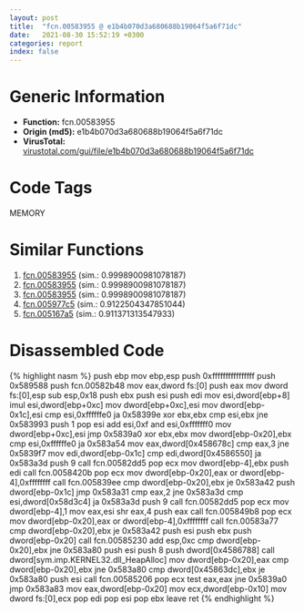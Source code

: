 ```yaml
---
layout: post
title:  "fcn.00583955 @ e1b4b070d3a680688b19064f5a6f71dc"
date:   2021-08-30 15:52:19 +0300
categories: report
index: false
---
```


# Generic Information
- **Function:** fcn.00583955
- **Origin (md5):** e1b4b070d3a680688b19064f5a6f71dc
- **VirusTotal:** [virustotal.com/gui/file/e1b4b070d3a680688b19064f5a6f71dc][virustotal_ref]

# Code Tags
<span class="tag" id="MEMORY">MEMORY</span>


# Similar Functions

1. [fcn.00583955][similar_1_ref] (sim.: 0.9998900981078187)
2. [fcn.00583955][similar_2_ref] (sim.: 0.9998900981078187)
3. [fcn.00583955][similar_3_ref] (sim.: 0.9998900981078187)
4. [fcn.005977c5][similar_4_ref] (sim.: 0.9122504347851044)
5. [fcn.005167a5][similar_5_ref] (sim.: 0.911371313547933)


# Disassembled Code

{% highlight nasm %}
push ebp
mov ebp,esp
push 0xffffffffffffffff
push 0x589588
push fcn.00582b48
mov eax,dword fs:[0]
push eax
mov dword fs:[0],esp
sub esp,0x18
push ebx
push esi
push edi
mov esi,dword[ebp+8]
imul esi,dword[ebp+0xc]
mov dword[ebp+0xc],esi
mov dword[ebp-0x1c],esi
cmp esi,0xffffffe0
ja 0x58399e
xor ebx,ebx
cmp esi,ebx
jne 0x583993
push 1
pop esi
add esi,0xf
and esi,0xfffffff0
mov dword[ebp+0xc],esi
jmp 0x5839a0
xor ebx,ebx
mov dword[ebp-0x20],ebx
cmp esi,0xffffffe0
ja 0x583a54
mov eax,dword[0x458678c]
cmp eax,3
jne 0x5839f7
mov edi,dword[ebp-0x1c]
cmp edi,dword[0x4586550]
ja 0x583a3d
push 9
call fcn.00582dd5
pop ecx
mov dword[ebp-4],ebx
push edi
call fcn.0058420b
pop ecx
mov dword[ebp-0x20],eax
or dword[ebp-4],0xffffffff
call fcn.005839ee
cmp dword[ebp-0x20],ebx
je 0x583a42
push dword[ebp-0x1c]
jmp 0x583a31
cmp eax,2
jne 0x583a3d
cmp esi,dword[0x58d3c4]
ja 0x583a3d
push 9
call fcn.00582dd5
pop ecx
mov dword[ebp-4],1
mov eax,esi
shr eax,4
push eax
call fcn.005849b8
pop ecx
mov dword[ebp-0x20],eax
or dword[ebp-4],0xffffffff
call fcn.00583a77
cmp dword[ebp-0x20],ebx
je 0x583a42
push esi
push ebx
push dword[ebp-0x20]
call fcn.00585230
add esp,0xc
cmp dword[ebp-0x20],ebx
jne 0x583a80
push esi
push 8
push dword[0x4586788]
call dword[sym.imp.KERNEL32.dll_HeapAlloc]
mov dword[ebp-0x20],eax
cmp dword[ebp-0x20],ebx
jne 0x583a80
cmp dword[0x45863dc],ebx
je 0x583a80
push esi
call fcn.00585206
pop ecx
test eax,eax
jne 0x5839a0
jmp 0x583a83
mov eax,dword[ebp-0x20]
mov ecx,dword[ebp-0x10]
mov dword fs:[0],ecx
pop edi
pop esi
pop ebx
leave 
ret 
{% endhighlight %}


[similar_1_ref]: /report/fcn.00583955@7222f99e9d37678c6831c282d2d5fc22
[similar_2_ref]: /report/fcn.00583955@8a9a5a47e947688a2f90ef26deea6dad
[similar_3_ref]: /report/fcn.00583955@d60ee8e4610cda1f00d49c85bf399d2d
[similar_4_ref]: /report/fcn.005977c5@fd515d36e5c3696f076b92b737a2556c
[similar_5_ref]: /report/fcn.005167a5@3c34f316ae659be601887de3fc681ce5
[virustotal_ref]: https://www.virustotal.com/gui/file/e1b4b070d3a680688b19064f5a6f71dc